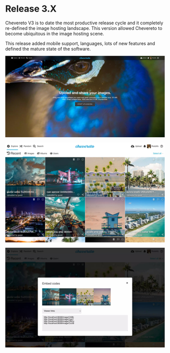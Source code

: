# Release 3.X

Chevereto V3 is to date the most productive release cycle and it completely re-defined the image hosting landscape. This version allowed Chevereto to become ubiquitous in the image hosting scene.

This release added mobile support, languages, lots of new features and defined the mature state of the software.

![Home](../src/3.X/home.jpg "Home")

![Explore](../src/3.X/explore.jpg "Explore")

![Modal](../src/3.X/modal-listing.jpg "Modal")
